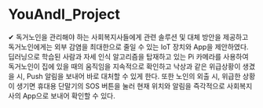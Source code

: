 # YouAndI_Project
✔ 독거노인을 관리해야 하는 사회복지사들에게 관련 솔루션 및 대체 방안을 제공하고 독거노인에게는 외부 감염을 최대한으로 줄일 수 있는 IoT 장치와 App을 제안하였다. 딥러닝으로 학습된 사람과 자세 인식 알고리즘을 탑재하고 있는 Pi 카메라를 사용하여 독거노인이 집에 있을 때의 움직임을 지속적으로 확인하고 낙상과 같은 위급상황이 생겼을 시, Push 알림을 보내어 바로 대처할 수 있게 한다. 또한 노인의 외출 시, 위급한 상황이 생기면 휴대용 단말기의 SOS 버튼을 눌러 현재 위치와 알림을 즉각적으로 사회복지사의 App으로 보내어 확인할 수 있다.
